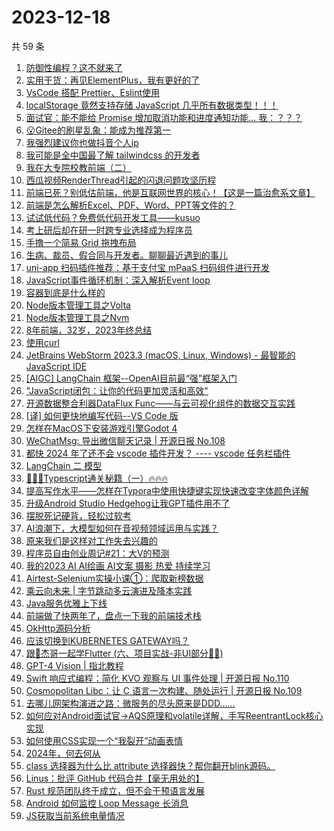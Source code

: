 # 2023-12-18

共 59 条

<!-- BEGIN JUEJIN -->
<!-- 最后更新时间 2023-12-18 07:04:09 +0800 -->
1. [防御性编程？这不就来了](https://juejin.cn/post/7312376672665075722)
1. [实用干货：再见ElementPlus，我有更好的了](https://juejin.cn/post/7312818330153091098)
1. [VsCode 搭配 Prettier、Eslint使用](https://juejin.cn/post/7311633278498504744)
1. [localStorage 竟然支持存储 JavaScript 几乎所有数据类型！！！](https://juejin.cn/post/7311876701910908937)
1. [面试官：能不能给 Promise 增加取消功能和进度通知功能...  我：？？？](https://juejin.cn/post/7312349904046735400)
1. [😮Gitee的刷星乱象：能成为推荐第一](https://juejin.cn/post/7311979022330953747)
1. [我强烈建议你也做抖音个人ip](https://juejin.cn/post/7312404619518853146)
1. [我可能是全中国最了解 tailwindcss 的开发者](https://juejin.cn/post/7312723512724209718)
1. [我在大专院校教前端（二）](https://juejin.cn/post/7312797734771408930)
1. [西瓜视频RenderThread引起的闪退问题攻坚历程](https://juejin.cn/post/7312304122535198756)
1. [前端已死？别低估前端，他是互联网世界的核心！【这是一篇治愈系文章】](https://juejin.cn/post/7312284396711919651)
1. [前端是怎么解析Excel、PDF、Word、PPT等文件的？](https://juejin.cn/post/7313048171797544997)
1. [试试低代码？免费低代码开发工具——kusuo](https://juejin.cn/post/7312353149812785193)
1. [考上研后却在研一时跨专业选择成为程序员](https://juejin.cn/post/7312678013559930918)
1. [手撸一个简易 Grid 拖拽布局](https://juejin.cn/post/7313048145529487369)
1. [生病、裁员、假合同与开发者。聊聊最近遇到的事儿](https://juejin.cn/post/7312722655224627212)
1. [uni-app 扫码插件推荐：基于支付宝 mPaaS 扫码组件进行开发](https://juejin.cn/post/7312358144924188722)
1. [JavaScript事件循环机制：深入解析Event loop](https://juejin.cn/post/7312275586256814130)
1. [容器到底是什么样的](https://juejin.cn/post/7312356320207798283)
1. [Node版本管理工具之Volta](https://juejin.cn/post/7312393081440370703)
1. [Node版本管理工具之Nvm](https://juejin.cn/post/7312330198901374991)
1. [8年前端，32岁，2023年终总结](https://juejin.cn/post/7312848658717704227)
1. [使用curl](https://juejin.cn/post/7312664784070033443)
1. [JetBrains WebStorm 2023.3 (macOS, Linux, Windows) - 最智能的 JavaScript IDE](https://juejin.cn/post/7312628439286464527)
1. [[AIGC] LangChain 框架--OpenAI目前最“强”框架入门](https://juejin.cn/post/7312633390981218331)
1. ["JavaScript闭包：让你的代码更加灵活和高效"](https://juejin.cn/post/7312404578959196198)
1. [开源数据整合利器DataFlux Func——与云可视化组件的数据交互实践](https://juejin.cn/post/7312293783973560320)
1. [[译] 如何更快地编写代码--VS Code 版](https://juejin.cn/post/7312342529664008218)
1. [怎样在MacOS下安装游戏引擎Godot 4](https://juejin.cn/post/7312818350668546098)
1. [WeChatMsg: 导出微信聊天记录 | 开源日报 No.108](https://juejin.cn/post/7312353826082357302)
1. [都快 2024 年了还不会 vscode 插件开发？ ---- vscode 任务栏插件](https://juejin.cn/post/7312724111399239743)
1. [LangChain 二 模型](https://juejin.cn/post/7313048212864352265)
1. [🚀🚀🚀Typescript通关秘籍（一）🔥🔥🔥](https://juejin.cn/post/7312722655224741900)
1. [提高写作水平——怎样在Typora中使用快捷键实现快速改变字体颜色详解](https://juejin.cn/post/7312352526707163177)
1. [升级Android Studio Hedgehog让我GPT插件用不了](https://juejin.cn/post/7312338839694000155)
1. [摆脱死记硬背，轻松过软考](https://juejin.cn/post/7312393081440403471)
1. [AI浪潮下，大模型如何在音视频领域运用与实践？](https://juejin.cn/post/7312356566916661263)
1. [原来我们是这样对工作失去兴趣的](https://juejin.cn/post/7312724606605918249)
1. [程序员自由创业周记#21：大V的预测](https://juejin.cn/post/7312360958143070218)
1. [我的2023   AI  AI绘画  AI文案  摄影  热爱  持续学习](https://juejin.cn/post/7312354140527722507)
1. [Airtest-Selenium实操小课①：爬取新榜数据](https://juejin.cn/post/7312404619519983642)
1. [乘云向未来 | 字节跳动多云演进及降本实践](https://juejin.cn/post/7312375896178098239)
1. [Java服务优雅上下线](https://juejin.cn/post/7312360958143315978)
1. [前端做了快两年了，盘点一下我的前端技术栈](https://juejin.cn/post/7313042225863426102)
1. [OkHttp源码分析](https://juejin.cn/post/7311632859085357056)
1. [应该切换到KUBERNETES GATEWAY吗？](https://juejin.cn/post/7312818350669103154)
1. [跟🤡杰哥一起学Flutter (六、项目实战-非UI部分🤷‍♂️)](https://juejin.cn/post/7312723512723521590)
1. [GPT-4 Vision | 指北教程](https://juejin.cn/post/7312357312446087220)
1. [Swift 响应式编程：简化 KVO 观察与 UI 事件处理 | 开源日报 No.110](https://juejin.cn/post/7312724126241390631)
1. [Cosmopolitan Libc：让 C 语言一次构建、随处运行 | 开源日报 No.109](https://juejin.cn/post/7312723554705096723)
1. [去哪儿网架构演进之路：微服务的尽头原来是DDD……](https://juejin.cn/post/7312404619518967834)
1. [如何应对Android面试官->AQS原理和volatile详解，手写ReentrantLock核心实现](https://juejin.cn/post/7311697095504724006)
1. [如何使用CSS实现一个“我裂开”动画表情](https://juejin.cn/post/7312727134296326178)
1. [2024年，何去何从](https://juejin.cn/post/7312749480674574372)
1. [class 选择器为什么比 attribute 选择器快？帮你翻开blink源码。](https://juejin.cn/post/7312731537588633640)
1. [Linus：批评 GitHub 代码合并【毫无用处的】](https://juejin.cn/post/7312293783973675008)
1. [Rust 规范团队终于成立，但不会干预语言发展](https://juejin.cn/post/7312266765123780648)
1. [Android 如何监控 Loop Message 长消息](https://juejin.cn/post/7312003197408870400)
1. [JS获取当前系统电量情况](https://juejin.cn/post/7312353826082144310)
<!-- END JUEJIN -->